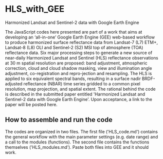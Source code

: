 # HLS_with_GEE
Harmonized Landsat and Sentinel-2 data with Google Earth Engine

The JavaScript codes here presented are part of a work that aims at developing an ‘all-in-one’ Google Earth Engine (GEE) web-based workflow to produce harmonized surface reflectance data from Landsat-7 (L7) ETM+, Landsat-8 (L8) OLI and Sentinel-2 (S2) MSI top of atmosphere (TOA) reflectance data. Six major processing steps to generate a new source of near-daily Harmonized Landsat and Sentinel (HLS) reflectance observations at 30 m spatial resolution are proposed: band adjustment, atmospheric correction, cloud and cloud shadow masking, view and illumination angle adjustment, co-registration and repro-jection and resampling. The HLS is applied to six equivalent spectral bands, resulting in a surface nadir BRDF-adjusted reflectance (NBAR) time series gridded to a common pixel resolution, map projection, and spatial extent.
The rational behind the code is described in the submitted paper entitled 'Harmonized Landsat and Sentinel-2 data with Google Earth Engine'. Upon acceptance, a link to the paper will be posted here.


## How to assemble and run the code
The codes are organized in two files. The first file ('HLS_code.md') contains the general workflow with the main  parameter settings (e.g. date range) and a call to the modules (functions).
The second file contains the functions themselves ('HLS_modules.md').
Paste both files into GEE and it should work.
